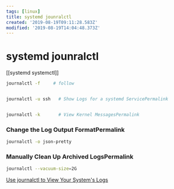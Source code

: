 ```yaml
---
tags: [linux]
title: systemd jounralctl
created: '2019-08-19T09:11:28.583Z'
modified: '2019-08-19T14:04:48.373Z'
---
```


# systemd jounralctl

[[systemd systemctl]]

```sh
journalctl -f     # follow


journalctl -u ssh   # Show Logs for a systemd ServicePermalink


journalctl -k       # View Kernel MessagesPermalink
```


### Change the Log Output FormatPermalink

```sh
journalctl -o json-pretty
```


### Manually Clean Up Archived LogsPermalink

```sh
journalctl --vacuum-size=2G
```


[Use journalctl to View Your System's Logs](https://www.linode.com/docs/quick-answers/linux/how-to-use-journalctl/)
